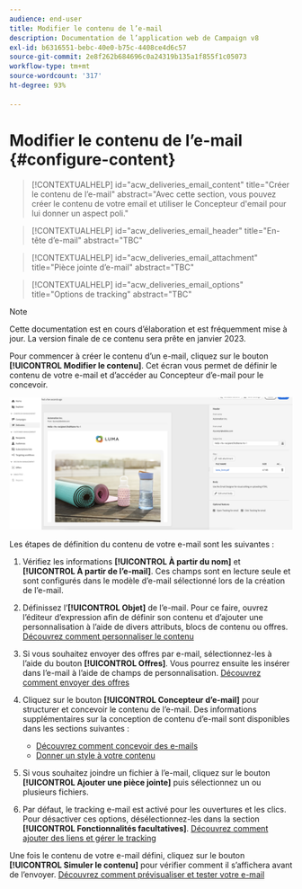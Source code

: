 ```yaml
---
audience: end-user
title: Modifier le contenu de l’e-mail
description: Documentation de l’application web de Campaign v8
exl-id: b6316551-bebc-40e0-b75c-4408ce4d6c57
source-git-commit: 2e8f262b684696c0a24319b135a1f855f1c05073
workflow-type: tm+mt
source-wordcount: '317'
ht-degree: 93%

---
```


# Modifier le contenu de l’e-mail {#configure-content}

>[!CONTEXTUALHELP]
>id="acw_deliveries_email_content"
>title="Créer le contenu de l’e-mail"
>abstract="Avec cette section, vous pouvez créer le contenu de votre email et utiliser le Concepteur d&#39;email pour lui donner un aspect poli."

>[!CONTEXTUALHELP]
>id="acw_deliveries_email_header"
>title="En-tête d’e-mail"
>abstract="TBC"

>[!CONTEXTUALHELP]
>id="acw_deliveries_email_attachment"
>title="Pièce jointe d’e-mail"
>abstract="TBC"

>[!CONTEXTUALHELP]
>id="acw_deliveries_email_options"
>title="Options de tracking"
>abstract="TBC"

>[!NOTE]
>
>Cette documentation est en cours d’élaboration et est fréquemment mise à jour. La version finale de ce contenu sera prête en janvier 2023.

Pour commencer à créer le contenu d’un e-mail, cliquez sur le bouton **[!UICONTROL Modifier le contenu]**. Cet écran vous permet de définir le contenu de votre e-mail et d’accéder au Concepteur d’e-mail pour le concevoir.

![](assets/content-dashboard.png)

Les étapes de définition du contenu de votre e-mail sont les suivantes :

1. Vérifiez les informations **[!UICONTROL À partir du nom]** et **[!UICONTROL À partir de l’e-mail]**. Ces champs sont en lecture seule et sont configurés dans le modèle d’e-mail sélectionné lors de la création de l’e-mail.

1. Définissez l’**[!UICONTROL Objet]** de l’e-mail. Pour ce faire, ouvrez l’éditeur d’expression afin de définir son contenu et d’ajouter une personnalisation à l’aide de divers attributs, blocs de contenu ou offres. [Découvrez comment personnaliser le contenu](../personalization/personalize.md)

1. Si vous souhaitez envoyer des offres par e-mail, sélectionnez-les à l’aide du bouton **[!UICONTROL Offres]**. Vous pourrez ensuite les insérer dans l’e-mail à l’aide de champs de personnalisation. [Découvrez comment envoyer des offres](offers.md)

1. Cliquez sur le bouton **[!UICONTROL Concepteur d’e-mail]** pour structurer et concevoir le contenu de l’e-mail. Des informations supplémentaires sur la conception de contenu d’e-mail sont disponibles dans les sections suivantes :

   * [Découvrez comment concevoir des e-mails](create-email-content.md)
   * [Donner un style à votre contenu](get-started-email-style.md)

1. Si vous souhaitez joindre un fichier à l’e-mail, cliquez sur le bouton **[!UICONTROL Ajouter une pièce jointe]** puis sélectionnez un ou plusieurs fichiers.

   <!--limitation on size + number of files?-->

1. Par défaut, le tracking e-mail est activé pour les ouvertures et les clics. Pour désactiver ces options, désélectionnez-les dans la section **[!UICONTROL Fonctionnalités facultatives]**. [Découvrez comment ajouter des liens et gérer le tracking](message-tracking.md)

Une fois le contenu de votre e-mail défini, cliquez sur le bouton **[!UICONTROL Simuler le contenu]** pour vérifier comment il s’affichera avant de l’envoyer. [Découvrez comment prévisualiser et tester votre e-mail](../preview-test/preview-test.md)

<!-- show screenshot showing an email fully configured + highlight the simulate content button-->
